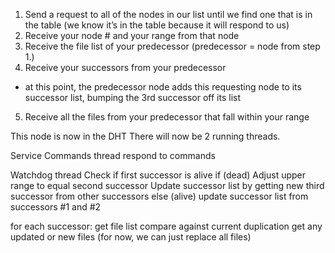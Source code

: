 1. Send a request to all of the nodes in our list until we find one that is in the table (we know it’s in the table because it will respond to us)
2. Receive your node # and your range from that node
3. Receive the file list of your predecessor (predecessor = node from step 1.)
4. Receive your successors from your predecessor
- at this point, the predecessor node adds this requesting node to its successor list, bumping the 3rd successor off its list
5. Receive all the files from your predecessor that fall within your range

This node is now in the DHT
There will now be 2 running threads.

Service Commands thread
respond to commands

Watchdog thread
Check if first successor is alive
if (dead)
Adjust upper range to equal second successor
Update successor list by getting new third successor from other successors
else (alive)
update successor list from successors #1 and #2

for each successor:
get file list
compare against current duplication
get any updated or new files
(for now, we can just replace all files)
